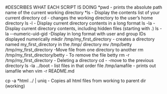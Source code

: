 #DESCRIBES WHAT EACH SCRIPT IS DOING
*pwd - prints the absolute path name of the current working directory
*ls - Display the contents list of your current directory
cd - changes the working directory to the user’s home directory
ls -l - Display current directory contents in a long format
ls -la - Display current directory contents, including hidden files (starting with .)
ls -la --numeric-uid-gid -Display in long format  with user and group IDs displayed numerically
mkdir /tmp/my_first_directory - creates a directory named my_first_directory in the /tmp/ directory
mv /tmp/betty /tmp/my_first_directory -Move file from one directory to another
rm /tmp/my_first_directory/betty - To remove the file betty
rm -r /tmp/my_first_directory - Deleting a directory
cd - -move to the previous directory
ls -la ../boot - list files in that order
file /tmp/iamafile - prints out iamafile when vim -r README.md

cp -a *html ../ | uniq - Copies all html files from working to parent dir (working)
